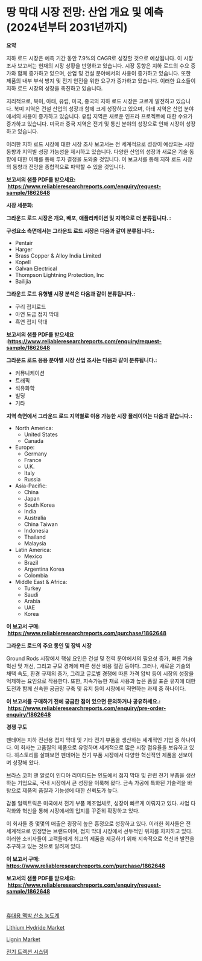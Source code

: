 <p><h1>땅 막대 시장 전망: 산업 개요 및 예측 (2024년부터 2031년까지)</h1></p><p><strong>요약</strong></p>
<p><p>지하 로드 시장은 예측 기간 동안 7.9%의 CAGR로 성장할 것으로 예상됩니다. 이 시장 조사 보고서는 현재의 시장 상황을 반영하고 있습니다. 시장 동향은 지하 로드의 수요 증가와 함께 증가하고 있으며, 산업 및 건설 분야에서의 사용이 증가하고 있습니다. 또한 제품의 내부 부식 방지 및 전기 안전을 위한 요구가 증가하고 있습니다. 이러한 요소들이 지하 로드 시장의 성장을 촉진하고 있습니다.</p><p>지리적으로, 북미, 아태, 유럽, 미국, 중국의 지하 로드 시장은 고르게 발전하고 있습니다. 북미 지역은 건설 산업의 성장과 함께 크게 성장하고 있으며, 아태 지역은 산업 분야에서의 사용이 증가하고 있습니다. 유럽 지역은 새로운 인프라 프로젝트에 대한 수요가 증가하고 있습니다. 미국과 중국 지역은 전기 및 통신 분야의 성장으로 인해 시장이 성장하고 있습니다.</p><p>이러한 지하 로드 시장에 대한 시장 조사 보고서는 전 세계적으로 성장이 예상되는 시장 동향과 지역별 성장 가능성을 제시하고 있습니다. 다양한 산업의 성장과 새로운 기술 동향에 대한 이해를 통해 투자 결정을 도와줄 것입니다. 이 보고서를 통해 지하 로드 시장의 동향과 전망을 종합적으로 파악할 수 있을 것입니다.</p></p>
<p><strong>보고서의 샘플 PDF를 받으세요: &nbsp;<a href="https://www.reliableresearchreports.com/enquiry/request-sample/1862648">https://www.reliableresearchreports.com/enquiry/request-sample/1862648</a></strong></p>
<p><strong>시장 세분화:</strong></p>
<p><strong> 그라운드 로드 시장은 개요, 배포, 애플리케이션 및 지역으로 더 분류됩니다. :</strong></p>
<p><strong>구성요소 측면에서는 그라운드 로드 시장은 다음과 같이 분류됩니다.:</strong></p>
<p><ul><li>Pentair</li><li>Harger</li><li>Brass Copper & Alloy India Limited</li><li>Kopell</li><li>Galvan Electrical</li><li>Thompson Lightning Protection, Inc</li><li>Bailijia</li></ul></p>
<p><strong> 그라운드 로드 유형별 시장 분석은 다음과 같이 분류됩니다.:</strong></p>
<p><ul><li>구리 접지로드</li><li>아연 도금 접지 막대</li><li>흑연 접지 막대</li></ul></p>
<p><strong>보고서의 샘플 PDF를 받으세요 :<a href="https://www.reliableresearchreports.com/enquiry/request-sample/1862648">https://www.reliableresearchreports.com/enquiry/request-sample/1862648</a></strong></p>
<p><strong> 그라운드 로드 응용 분야별 시장 산업 조사는 다음과 같이 분류됩니다.:</strong></p>
<p><ul><li>커뮤니케이션</li><li>트래픽</li><li>석유화학</li><li>빌딩</li><li>기타</li></ul></p>
<p><strong>지역 측면에서 그라운드 로드 지역별로 이용 가능한 시장 플레이어는 다음과 같습니다.:</strong></p>
<p><ul>
    <li>
        North America:
        <ul>
            <li>United States</li>
            <li>Canada</li>
        </ul>
    </li>
    <li>
        Europe:
        <ul>
            <li>Germany</li>
            <li>France</li>
            <li>U.K.</li>
            <li>Italy</li>
            <li>Russia</li>
        </ul>
    </li>
    <li>
        Asia-Pacific:
        <ul>
            <li>China</li>
            <li>Japan</li>
            <li>South Korea</li>
            <li>India</li>
            <li>Australia</li>
            <li>China Taiwan</li>
            <li>Indonesia</li>
            <li>Thailand</li>
            <li>Malaysia</li>
        </ul>
    </li>
    <li>
        Latin America:
        <ul>
            <li>Mexico</li>
            <li>Brazil</li>
            <li>Argentina Korea</li>
            <li>Colombia</li>
        </ul>
    </li>
    <li>
        Middle East & Africa:
        <ul>
            <li>Turkey</li>
            <li>Saudi</li>
            <li>Arabia</li>
            <li>UAE</li>
            <li>Korea</li>
        </ul>
    </li>
    </ul></p>
<p><strong>이 보고서 구매: &nbsp;<a href="https://www.reliableresearchreports.com/purchase/1862648">https://www.reliableresearchreports.com/purchase/1862648</a></strong></p>
<p><strong>그라운드 로드의 주요 동인 및 장벽 시장</strong></p>
<p><p>Ground Rods 시장에서 핵심 요인은 건설 및 전력 분야에서의 필요성 증가, 빠른 기술 혁신 및 개선, 그리고 규모 경제에 따른 생산 비용 절감 등이다. 그러나, 새로운 기술의 채택 속도, 환경 규제의 증가, 그리고 글로벌 경쟁에 따른 가격 압박 등이 시장의 성장을 억제하는 요인으로 작용한다. 또한, 지속가능한 재료 사용과 높은 품질 표준 유지에 대한 도전과 함께 신속한 공급망 구축 및 유지 등이 시장에서 직면하는 과제 중 하나이다.</p></p>
<p><strong>이 보고서를 구매하기 전에 궁금한 점이 있으면 문의하거나 공유하세요.: &nbsp;<a href="https://www.reliableresearchreports.com/enquiry/pre-order-enquiry/1862648">https://www.reliableresearchreports.com/enquiry/pre-order-enquiry/1862648</a></strong></p>
<p><strong>경쟁 구도</strong></p>
<p><p>펜테어는 지하 전선용 접지 막대 및 기타 전기 부품을 생산하는 세계적인 기업 중 하나이다. 이 회사는 고품질의 제품으로 유명하며 세계적으로 많은 시장 점유율을 보유하고 있다. 히스토리를 살펴보면 펜테어는 전기 부품 시장에서 다양한 혁신적인 제품을 선보이며 성장해 왔다.</p><p>브라스 코퍼 앤 알로이 인디아 리미티드는 인도에서 접지 막대 및 관련 전기 부품을 생산하는 기업으로, 국내 시장에서 큰 성장을 이룩해 왔다. 금속 가공에 특화된 기술력을 바탕으로 제품의 품질과 기능성에 대한 신뢰도가 높다.</p><p>감볼 일렉트릭은 미국에서 전기 부품 제조업체로, 성장이 빠르게 이뤄지고 있다. 사업 다각화와 혁신을 통해 시장에서의 입지를 꾸준히 확장하고 있다.</p><p>이 회사들 중 몇몇의 매출은 굉장히 높은 흥정으로 성장하고 있다. 이러한 회사들은 전 세계적으로 인정받는 브랜드이며, 접지 막대 시장에서 선두적인 위치를 차지하고 있다. 이러한 소비자들이 고객들에게 최고의 제품을 제공하기 위해 지속적으로 혁신과 발전을 추구하고 있는 것으로 알려져 있다.</p></p>
<p><strong>이 보고서 구매: &nbsp; <a href="https://www.reliableresearchreports.com/purchase/1862648">https://www.reliableresearchreports.com/purchase/1862648</a></strong></p>
<p><strong>보고서의 샘플 PDF를 받으세요: &nbsp;<a href="https://www.reliableresearchreports.com/enquiry/request-sample/1862648">https://www.reliableresearchreports.com/enquiry/request-sample/1862648</a></strong><strong></strong></p>
<p>&nbsp;</p>
<p><p><a href="https://medium.com/@gradyporer56562023/%ED%95%B8%EB%93%9C%ED%97%AC%EB%93%9C-%ED%8E%84%EC%8A%A4-%EC%82%B0%EC%86%8C%EC%B8%A1%EC%A0%95%EA%B8%B0-%EC%8B%9C%EC%9E%A5-%EC%9D%B8%EC%82%AC%EC%9D%B4%ED%8A%B8-%EC%8B%9C%EC%9E%A5-%EB%8F%99%ED%96%A5-%EC%84%B1%EC%9E%A5-2024%EB%85%84%EB%B6%80%ED%84%B0-2031%EB%85%84%EA%B9%8C%EC%A7%80-%EC%98%88%EC%B8%A1%EB%90%9C-%EA%B2%B0%EA%B3%BC-978f50490643">휴대용 맥박 산소 농도계</a></p><p><a href="https://github.com/beatblasta/Market-Research-Report-List-2/blob/main/lithium-hydride-market.md">Lithium Hydride Market</a></p><p><a href="https://github.com/angelajermaine/Market-Research-Report-List-2/blob/main/lignin-market.md">Lignin Market</a></p><p><a href="https://medium.com/@goonfghyt6587/%EC%A0%84%EA%B8%B0-%ED%8A%B8%EB%9E%99%EC%85%98-%EC%8B%9C%EC%8A%A4%ED%85%9C-%EC%8B%9C%EC%9E%A5-%EA%B7%9C%EB%AA%A8-cagr-2024-2030%EB%85%84-%ED%8A%B8%EB%A0%8C%EB%93%9C-f6a9a958f4ce">전기 트랙션 시스템</a></p></p>